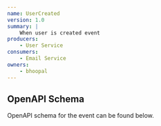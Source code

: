 ```yaml
---
name: UserCreated
version: 1.0
summary: |
    When user is created event
producers:
    - User Service
consumers:
    - Email Service
owners:
    - bhoopal
---
```


<NodeGraph title="UserCreated Event" />

<Schema title="UserCreated Schema" />

<SchemaViewer title="Event data properties" renderRootTreeLines maxHeight="500"/>


## OpenAPI Schema

OpenAPI schema for the event can be found below.

<OpenAPI  />

<EventExamples title="How to trigger event" />